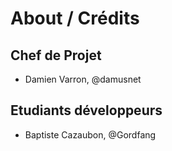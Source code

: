# About / Crédits

## Chef de Projet

  - Damien Varron, @damusnet
  
## Etudiants développeurs

  - Baptiste Cazaubon, @Gordfang